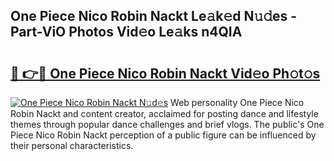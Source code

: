 ## One Piece Nico Robin Nackt Le𝚊k𝚎d N𝚞𝚍es - Part-ViO Photos Vid𝚎o Le𝚊ks n4QIA

# <h2><a href="http://fb5tf0d.evod.top/?m=One+Piece+Nico+Robin+Nackt">🔗 👉🔴 One Piece Nico Robin Nackt Vid𝚎o Ph𝚘t𝚘s</a></h2>

[![One Piece Nico Robin Nackt N𝚞d𝚎s](https://i.imgur.com/8V9OHl7.gif)](http://fb5tf0d.evod.top/?m=One+Piece+Nico+Robin+Nackt)
Web personality One Piece Nico Robin Nackt and content creator, acclaimed for posting dance and lifestyle themes through popular dance challenges and brief vlogs. The public's One Piece Nico Robin Nackt perception of a public figure can be influenced by their personal characteristics. 
